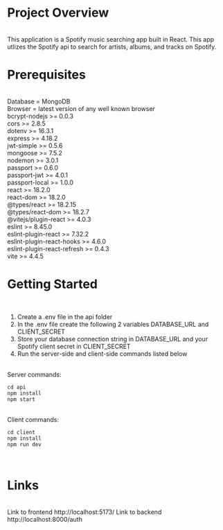 # Project Overview
<br>
This application is a Spotify music searching app built in React.
This app utlizes the Spotify api to search for artists, albums, and tracks on Spotify.
<br>

# Prerequisites
<br>
Database = MongoDB
<br>
Browser = latest version of any well known browser
<br>
bcrypt-nodejs >= 0.0.3
<br>
cors >= 2.8.5
<br>
dotenv >= 16.3.1
<br>
express >= 4.18.2
<br>
jwt-simple >= 0.5.6
<br>
mongoose >= 7.5.2
<br>
nodemon >= 3.0.1
<br>
passport >= 0.6.0
<br>
passport-jwt >= 4.0.1
<br>
passport-local >= 1.0.0
<br>
react >= 18.2.0
<br>
react-dom >= 18.2.0
<br>
@types/react >= 18.2.15
<br>
@types/react-dom >= 18.2.7
<br>
@vitejs/plugin-react >= 4.0.3
<br>
eslint >= 8.45.0
<br>
eslint-plugin-react >= 7.32.2
<br>
eslint-plugin-react-hooks >= 4.6.0
<br>
eslint-plugin-react-refresh >= 0.4.3
<br>
vite >= 4.4.5
<br>

# Getting Started
<br>

1. Create a .env file in the api folder
2. In the .env file create the following 2 variables DATABASE_URL and CLIENT_SECRET
3. Store your database connection string in DATABASE_URL and your Spotify client secret in CLIENT_SECRET
4. Run the server-side and client-side commands listed below

<br>
Server commands:

```shell
cd api
npm install
npm start
```
<br>
Client commands:

```shell
cd client
npm install
npm run dev
```
<br>

# Links
<br>
Link to frontend http://localhost:5173/
Link to backend http://localhost:8000/auth
